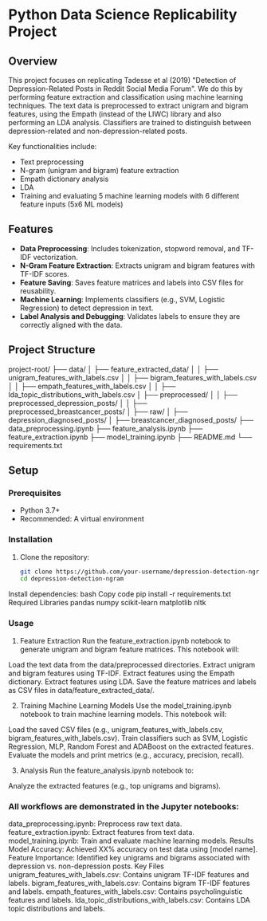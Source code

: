 # Python Data Science Replicability Project

## Overview
This project focuses on replicating Tadesse et al (2019) "Detection of Depression-Related Posts in Reddit Social Media Forum". We do this by performing feature extraction and classification using machine learning techniques. The text data is preprocessed to extract unigram and bigram features, using the Empath (instead of the LIWC) library and also performing an LDA analysis. Classifiers are trained to distinguish between depression-related and non-depression-related posts.

Key functionalities include:
- Text preprocessing
- N-gram (unigram and bigram) feature extraction
- Empath dictionary analysis
- LDA
- Training and evaluating 5 machine learning models with 6 different feature inputs (5x6 ML models)

  
## Features
- **Data Preprocessing**: Includes tokenization, stopword removal, and TF-IDF vectorization.
- **N-Gram Feature Extraction**: Extracts unigram and bigram features with TF-IDF scores.
- **Feature Saving**: Saves feature matrices and labels into CSV files for reusability.
- **Machine Learning**: Implements classifiers (e.g., SVM, Logistic Regression) to detect depression in text.
- **Label Analysis and Debugging**: Validates labels to ensure they are correctly aligned with the data.

## Project Structure
project-root/ ├── data/ │ ├── feature_extracted_data/ │ │ ├── unigram_features_with_labels.csv │ │ ├── bigram_features_with_labels.csv │ │ ├── empath_features_with_labels.csv │ │ ├── lda_topic_distributions_with_labels.csv │ ├── preprocessed/ │ │ ├── preprocessed_depression_posts/ │ │ ├── preprocessed_breastcancer_posts/ │ ├── raw/ │ ├── depression_diagnosed_posts/ │ ├── breastcancer_diagnosed_posts/ ├── data_preprocessing.ipynb ├── feature_analysis.ipynb ├── feature_extraction.ipynb ├── model_training.ipynb ├── README.md └── requirements.txt

## Setup

### Prerequisites
- Python 3.7+
- Recommended: A virtual environment

### Installation
1. Clone the repository:
   ```bash
   git clone https://github.com/your-username/depression-detection-ngram.git
   cd depression-detection-ngram
Install dependencies:
bash
Copy code
pip install -r requirements.txt
Required Libraries
pandas
numpy
scikit-learn
matplotlib
nltk

### Usage
1. Feature Extraction
Run the feature_extraction.ipynb notebook to generate unigram and bigram feature matrices. This notebook will:

Load the text data from the data/preprocessed directories.
Extract unigram and bigram features using TF-IDF. Extract features using the Empath dictionary. Extract features using LDA.
Save the feature matrices and labels as CSV files in data/feature_extracted_data/.

2. Training Machine Learning Models
Use the model_training.ipynb notebook to train machine learning models. This notebook will:

Load the saved CSV files (e.g., unigram_features_with_labels.csv, bigram_features_with_labels.csv).
Train classifiers such as SVM, Logistic Regression, MLP, Random Forest and ADABoost on the extracted features.
Evaluate the models and print metrics (e.g., accuracy, precision, recall).

3. Analysis
Run the feature_analysis.ipynb notebook to:

Analyze the extracted features (e.g., top unigrams and bigrams).


### All workflows are demonstrated in the Jupyter notebooks:

data_preprocessing.ipynb: Preprocess raw text data.
feature_extraction.ipynb: Extract features from text data.
model_training.ipynb: Train and evaluate machine learning models.
Results
Model Accuracy: Achieved XX% accuracy on test data using [model name].
Feature Importance: Identified key unigrams and bigrams associated with depression vs. non-depression posts.
Key Files
unigram_features_with_labels.csv: Contains unigram TF-IDF features and labels.
bigram_features_with_labels.csv: Contains bigram TF-IDF features and labels.
empath_features_with_labels.csv: Contains psycholinguistic features and labels.
lda_topic_distributions_with_labels.csv: Contains LDA topic distributions and labels.

